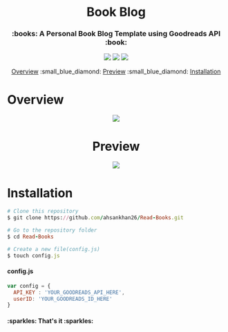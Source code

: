 <h1 id="title" align="center">Book Blog</h1>


<h3 align="center">:books: A Personal Book Blog Template using Goodreads API :book:</h3>
<p align="center">
  <a href="#title"><img src="https://forthebadge.com/images/badges/made-with-javascript.svg"></a>
  <a href="#title"><img src="https://forthebadge.com/images/badges/built-with-love.svg"></a>
  <a href="#title"><img src="https://forthebadge.com/images/badges/uses-html.svg"></a>
</p>
<p align="center">
  <a href="#overview">Overview</a> :small_blue_diamond:
  <a href="#preview">Preview</a> :small_blue_diamond:
  <a href="#installation">Installation</a>
</p>

<h1 id="overview">Overview</h1>
<p align="center">
<img src="https://user-images.githubusercontent.com/28962172/89716051-6be15100-d9c3-11ea-9dee-183e07866daa.gif"/>
</p>


<h1 id="preview" align="center">Preview</h1>
<p align="center">
  <a href="https://ahsankhan.me/books"><img src="https://forthebadge.com/images/badges/check-it-out.svg"></a>
</p>

<h1 id="installation">Installation</h1>

```ruby
# Clone this repository
$ git clone https://github.com/ahsankhan26/Read-Books.git

# Go to the repository folder
$ cd Read-Books

# Create a new file(config.js)
$ touch config.js
```

<h4>config.js</h4>

```javascript
var config = {
  API_KEY : 'YOUR_GOODREADS_API_HERE',
  userID: 'YOUR_GOODREADS_ID_HERE'
}
```
<h4>:sparkles: That's it :sparkles:</h4>

